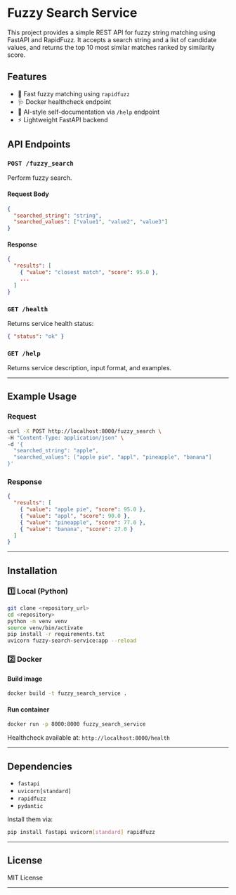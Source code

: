 # Fuzzy Search Service

This project provides a simple REST API for fuzzy string matching using FastAPI and RapidFuzz.
It accepts a search string and a list of candidate values, and returns the top 10 most similar matches ranked by similarity score.

## Features

* 🚀 Fast fuzzy matching using `rapidfuzz`
* 🩺 Docker healthcheck endpoint
* 🤖 AI-style self-documentation via `/help` endpoint
* ⚡ Lightweight FastAPI backend

## API Endpoints

### `POST /fuzzy_search`

Perform fuzzy search.

#### Request Body

```json
{
  "searched_string": "string",
  "searched_values": ["value1", "value2", "value3"]
}
```

#### Response

```json
{
  "results": [
    { "value": "closest match", "score": 95.0 },
    ...
  ]
}
```

### `GET /health`

Returns service health status:

```json
{ "status": "ok" }
```

### `GET /help`

Returns service description, input format, and examples.

---

## Example Usage

### Request

```bash
curl -X POST http://localhost:8000/fuzzy_search \
-H "Content-Type: application/json" \
-d '{
  "searched_string": "apple",
  "searched_values": ["apple pie", "appl", "pineapple", "banana"]
}'
```

### Response

```json
{
  "results": [
    { "value": "apple pie", "score": 95.0 },
    { "value": "appl", "score": 90.0 },
    { "value": "pineapple", "score": 77.0 },
    { "value": "banana", "score": 27.0 }
  ]
}
```

---

## Installation

### 1️⃣ Local (Python)

```bash
git clone <repository_url>
cd <repository>
python -m venv venv
source venv/bin/activate
pip install -r requirements.txt
uvicorn fuzzy-search-service:app --reload
```

### 2️⃣ Docker

#### Build image

```bash
docker build -t fuzzy_search_service .
```

#### Run container

```bash
docker run -p 8000:8000 fuzzy_search_service
```

Healthcheck available at:
`http://localhost:8000/health`

---

## Dependencies

* `fastapi`
* `uvicorn[standard]`
* `rapidfuzz`
* `pydantic`

Install them via:

```bash
pip install fastapi uvicorn[standard] rapidfuzz
```

---

## License

MIT License

---